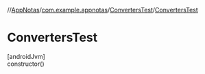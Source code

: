 //[AppNotas](../../../index.md)/[com.example.appnotas](../index.md)/[ConvertersTest](index.md)/[ConvertersTest](-converters-test.md)

# ConvertersTest

[androidJvm]\
constructor()
